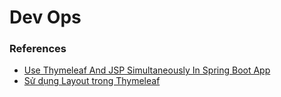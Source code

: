 # Dev Ops

### References
- [Use Thymeleaf And JSP Simultaneously In Spring Boot App]('https://www.oodlestechnologies.com/blogs/Use-Thymeleaf-And-JSP-Simultaneously-In-Spring-Boot-App/')
- [Sử dụng Layout trong Thymeleaf]('https://o7planning.org/vi/12369/su-dung-layout-trong-thymeleaf#a40278178')